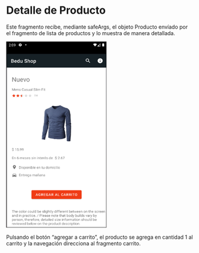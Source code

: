 # Detalle de Producto

Este fragmento recibe, mediante safeArgs, el objeto Producto envíado por el fragmento de lista de productos y lo muestra de manera detallada.

<img src="../imagenes/Producto.png" width="270px" height="500px">

Pulsando el botón “agregar a carrito”, el producto se agrega en cantidad 1 al carrito y la navegación direcciona al fragmento carrito.

